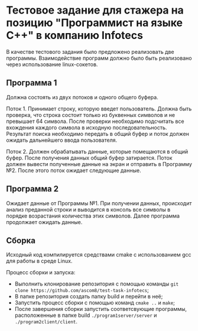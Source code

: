 # Тестовое задание для стажера на позицию "Программист на языке C++" в компанию Infotecs

 В качестве тестового задания было предложено реализовать две программы. Взаимодействие программ должно было быть реализовано через использование linux-сокетов.

## Программа 1
Должна состоять из двух потоков и одного общего буфера. 

Поток 1.  Принимает строку, которую введет пользователь.  Должна быть проверка, что строка состоит только из буквенных символов и не превышает 64 символа. После проверки необходимо подсчитать все вхождения каждого символа в исходную последовательность. 
Результат поиска необходимо передать в общий буфер и поток должен ожидать дальнейшего ввода пользователя.

Поток 2. Должен обрабатывать данные, которые помещаются в общий буфер. После получения данных общий буфер затирается. Поток должен вывести полученные данные на экран и  отправить в Программу №2. После этого поток ожидает следующие данные.

## Программа 2
Ожидает данные от  Программы №1. При получении  данных, происходит анализ преданной строки и выводится в консоль все символы в порядке возрастания количества этих символов. Далее программа продолжает ожидать данные.

## Сборка 
Исходный код компилируется средствами cmake с использованием gcc для работы в среде Linux.

Процесс сборки и запуска:
* Выполнить клонирование репозитория с помощью команды `git clone https://github.com/ascom8/test-task-infotecs`;
* В папке репозитория создать папку build и перейти в неё;
* Запустить процесс сборки с помощью команд `cmake ..` и `make`;
* После завершения сборки запустить соответсвующие программы, расположенные в папке build `./program1server/server` и `./program2client/client`.
